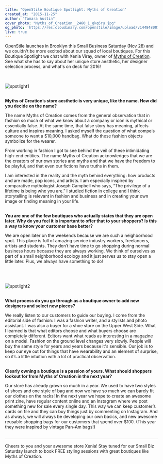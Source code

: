 ```yaml
---
title: "OpenStile Boutique Spotlight: Myths of Creation"
created_at: "2015-11-25"
author: "Tamara Austin"
cover_photo: "Myths_of_Creation__2460_1_gkq6ru.jpg"
og_photo: 'https://res.cloudinary.com/openstile/image/upload/v1448480076/Myths_of_Creation__172_hjonx6.jpg'
live: true
---
```


OpenStile launches in Brooklyn this Small Business Saturday (Nov 28) and we couldn't be more excited about our squad of
local boutiques. For this Boutique Spotlight we chat with Xenia Viray, owner of [Myths of Creation](http://mythsofcreation.com). 
See what she has to say about her unique store aesthetic, her designer selection process, and what's on deck for 2016!

[//]: # (more)
<br/><br/>
![spotlight1](https://res.cloudinary.com/openstile/image/upload/v1448480076/Myths_of_Creation__172_hjonx6.jpg)
<br/><br/>

**Myths of Creation’s store aesthetic is very unique, like the name. How did you decide on the name?**<br/>

The name Myths of Creation comes from the general observation that in fashion so much of what we know about a company or icon is 
mythical or essentially false. At the same time, that false story has meaning, affects culture and inspires meaning. 
I asked myself the question of what compels someone to want a $10,000 handbag. What do these fashion objects symbolize for the wearer.<br/> 

From working in fashion I got to see behind the veil of these intimidating high-end entities. 
The name Myths of Creation acknowledges  that we are the creators of our own stories and myths and that we have the 
freedom to be playful, and that even our fictions have truths in them.<br/> 

I am interested in the reality and the myth behind everything: how products and are made, pop icons, and artists. 
I am especially inspired by comparative mythologist Joseph Campbell who says, “The privilege of a lifetime is being who you are.” 
I studied fiction in college and I think storytelling is relevant in fashion and business and in creating your own image or 
finding meaning in your life.<br/><br/>


**You are one of the few boutiques who actually states that they are open later. 
Why do you feel it is important to offer that to your shoppers? Is this a way to know your customer base better?**<br/>

We are open later on the weekends because we are such a neighborhood spot. 
This place is full of amazing service industry workers, freelancers, artists and students. 
They don’t have time to go shopping during normal business hours because they are always working. 
We think of ourselves as part of a small neighborhood ecology and it just serves us to stay open a little later. 
Plus, we always have something to do!<br/><br/>

<br/><br/>
![spotlight2](https://res.cloudinary.com/openstile/image/upload/v1448480171/Myths_of_Creation__1765_rchqdl.jpg)
<br/><br/>

**What process do you go through as a boutique owner to add new designers and select new pieces?**<br/>

We really listen to our customers to guide our buying.  I come from the editorial side of fashion: I was a fashion writer, 
and a stylists and photo assistant. I was also a buyer for a shoe store on the Upper West Side. 
What I learned is that what editors choose and what buyers choose are completely different. 
Editors want what reads as interesting in a magazine on a model. Fashion on the ground level changes very slowly. 
People will buy the same style for years and years because it's sensible. Our job is to keep our eye out for things that 
have wearability and an element of surprise, so it’s a little intuition with a lot of practical observation.<br/><br/> 


**Clearly owning a boutique is a passion of yours. What should shoppers lookout for from Myths of Creation in the next year?**<br/>

Our store has already grown so much in a year. We used to have two styles of shoes and one style of bag and now we have so 
much we can barely fit our clothes on the racks! In the next year we hope to create an awesome print zine, 
have regular content online and an Instagram where we post something new for sale every single day. 
This way we can keep customer’s cards on file and they can buy things just by commenting on Instagram. 
And as always, we will always be developing our own basics, and new awesome reusable shopping bags for our customers that 
spend over $100. (This year they were inspired by vintage Pan-Am bags!)<br/><br/>

***
Cheers to you and your awesome store Xenia! Stay tuned for our Small Biz Saturday launch to book FREE styling sessions 
with great boutiques like Myths of Creation.



